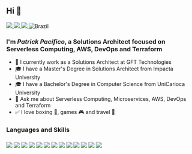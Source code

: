 ## Hi 👋

<div>
    <a target='_blank' href="https://linkedin.com/in/patrickpacifico">
        <img src="https://img.shields.io/badge/LinkedIn-0077B5?style=for-the-badge&logo=linkedin&logoColor=white">
    </a>
    <a target='_blank' href="https://dev.to/patrickpacifico">
        <img src="https://img.shields.io/badge/dev.to-0A0A0A?style=for-the-badge&logo=dev.to&logoColor=white">
    </a>
    <a target='_blank' href="https://instagram.com/patrickpacifico">
        <img src="https://img.shields.io/badge/Instagram-E4405F?style=for-the-badge&logo=instagram&logoColor=white">
    </a>
      <img alt="Brazil" src="https://cdn-icons-png.flaticon.com/24/330/330167.png" disabled>
</div>

### I'm  _Patrick Pacífico_, a Solutions Architect focused on Serverless Computing, AWS, DevOps and Terraform</h1>

- 👔 I currently work as a Solutions Architect at GFT Technologies
- 🎓 I have a Master's Degree in Solutions Architect from Impacta University
- 🎓 I have a Bachelor's Degree in Computer Science from UniCarioca University
- 💬 Ask me about Serverless Computing, Microservices, AWS, DevOps and Terraform
- ✅ I love boxing 🥊, games 🎮 and travel 🛫

### Languages and Skills

### 
<div>
    <img src="https://img.shields.io/badge/c%23-%23239120.svg?style=for-the-badge&logo=c-sharp&logoColor=white">
    <img src="https://img.shields.io/badge/Python-14354C?style=for-the-badge&logo=python&logoColor=white">
    <img src="https://img.shields.io/badge/AWS-%23FF9900.svg?style=for-the-badge&logo=amazon-aws&logoColor=white">
    <img src="https://img.shields.io/badge/Terraform-7B42BC?style=for-the-badge&logo=terraform&logoColor=white">
    <img src="https://img.shields.io/badge/ansible-%231A1918.svg?style=for-the-badge&logo=ansible&logoColor=white">
    <img src="https://img.shields.io/badge/docker%20-%231572B6.svg?&style=for-the-badge&logo=docker&logoColor=white">
    <img src="https://img.shields.io/badge/jenkins-%232C5263.svg?style=for-the-badge&logo=jenkins&logoColor=white">
    <img src="https://img.shields.io/badge/Apache%20Kafka-000?style=for-the-badge&logo=apachekafka">
    <img src="https://img.shields.io/badge/kubernetes-%23326ce5.svg?style=for-the-badge&logo=kubernetes&logoColor=white">
    <img src="https://img.shields.io/badge/splunk-%23000000.svg?style=for-the-badge&logo=splunk&logoColor=white">
    <img src="https://img.shields.io/badge/grafana-%23F46800.svg?style=for-the-badge&logo=grafana&logoColor=white">
    <img src="https://img.shields.io/badge/.NET-5C2D91?style=for-the-badge&logo=.net&logoColor=white">
    <img src="https://img.shields.io/badge/react_native-%2320232a.svg?style=for-the-badge&logo=react&logoColor=%2361DAFB">

</div>


<!-- ### Metrics
[![patrickpacifico](https://github-readme-stats.vercel.app/api/top-langs/?username=patrickpacifico&hide=html&layout=compact&theme=tokyonight)](https://github.com/patrickpacifico/) -->
